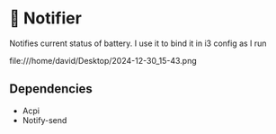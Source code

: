 # 🔋 Notifier

Notifies current status of battery. I use it to bind it in i3 config as I run

file:///home/david/Desktop/2024-12-30_15-43.png


## Dependencies
 - Acpi
 - Notify-send
